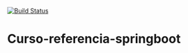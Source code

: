 [![Build Status](https://travis-ci.org/aluiziooo/Curso-referencia-springboot.svg?branch=master)](https://travis-ci.org/aluiziooo/Curso-referencia-springboot)
# Curso-referencia-springboot